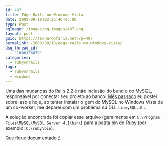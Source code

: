 ```yaml
---
id: 407
title: Edge Rails no Windows Vista
date: 2008-09-10T02:26:40-03:00
type: Post
ogImage: /images/og-images/407.png
layout: post
guid: https://leonardofaria.net/?p=407
permalink: /2008/09/10/edge-rails-no-windows-vista/
dsq_thread_id:
  - "1000136879"
categories:
  - rubyonrails
tags:
  - rubyonrails
  - windows
---
```

Uma das mudanças do Rails 2.2 é não inclusão do bundle do MySQL, responsável por conectar seu projeto ao banco. [Mês passado](https://leonardofaria.net/2008/08/02/mudancas-no-rails-22/) eu postei sobre isso e hoje, ao tentar instalar o gem do MySQL no Windows Vista de um co-worker, me deparei com um problema na DLL `libmySQL.dll`.

A solução encontrada foi copiar esse arquivo (geralmente em `C:\Program Files\MySQL\MySQL Server 4.1\bin\`) para a pasta bin do Ruby (por exemplo: `C:\ruby\bin`).

Que fique documentado ;)
